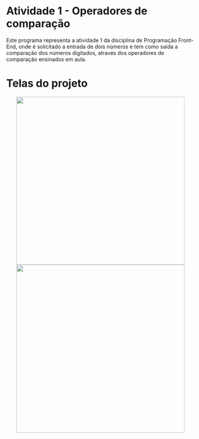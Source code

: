 # Atividade 1 - Operadores de comparação 

Este programa representa a atividade 1 da disciplina de Programação Front-End, onde é solicitado a 
entrada de dois números e tem como saída a comparação dos números digitados, através dos operadores de comparação 
ensinados em aula.

# Telas do projeto
<div align="center">
  <img src=https://user-images.githubusercontent.com/69610422/163036493-40ba1929-203c-4fe1-a04e-3a857b50b4a1.JPG width="450px" />
  <img src=https://user-images.githubusercontent.com/69610422/163036550-7a630077-e82e-4a65-b9ab-44d30ae7a444.JPG width="450px" />
<div>  

